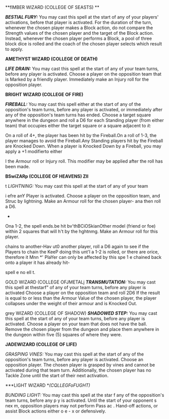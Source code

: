 


**flMBER WIZARD (COLLEGE OF SEASTS)
 **

***BESTIAL FURY:*** You may cast this spell at the start of any of your
players' activations, before that player is activated. For the duration
of the turn, whenever the chosen player makes a Block action, do not
compare the Strength values of the chosen player and the target of the
Block action. Instead, whenever the chosen player performs a Block, a
pool of three block dice is rolled and the coach of the chosen player
selects which result to apply.

**AMETHYST WIZARD (COLLEGE OF
DEATH)**

***LIFE DRAIN:*** You may cast this spell at the start of any of your
team turns, before any player is activated. Choose a player on the
opposition team that is Marked by a friendly player. Immediately make an
Injury roll for the opposition player.

**BRIGHT WIZARD (COLLEGE OF
FIRE)**

***FIREBALL:*** You may cast this spell either at the start of any of
the opposition's team turns, before any player is activated, or
immediately after any of the opposition's team turns has ended. Choose a
target square anywhere in the dungeon and roll a D6 for each Standing
player (from either team) that occupies either the target square or a
square adjacent to *it:*

On a roll of 4+, the player has been hit by the Fireball.On a roll of
1-3, the player manages to avoid the Fireball.Any Standing players hit
by the Fireball are Knocked Down. When a player is Knocked Down by a
Fireball, you may apply a +1 modifierto
either

I the Armour roll or Injury roll. This modifier may be applied after
the roll has been made.

**BSwiZARp (COLLEGE OF HEAVENS)
ZII**

t *LIGHTNING:* You may cast this spell at the start of any of your
team

i efre anY Player is activated. Choose a player on the
opposition team, and Struc by lightning. Make an Armour roll for
the chosen player- ana then roll a D6.

-   

Ona 1-2, the spell ends.be hit bv'thBCiOSkianOther model
(friend or foe) within 2 squares that will h't by the hghtnmg. Make
an Armour roll for this player.

chains to another-Hav ut0 another player, roll a D6 again to
see if the  Players to chain the KeeP doing this unt'l a 1-2 is
rolled, or there are orice, therefore it Mnn \*'  PlaYer
can only be affected by this spe 1 e chained back onto a player it
has already hit-

spell e no ell t.

GOLD WIZARD (COLLEGE OFJMETALj ***TRANSMUTATION:*** You may cast this
spell at thestarf" of any of your team turns, before any player is
activated Choose a player on the opposition team and roll 2D6 If the
result is equal to or less than the Armour Value of the chosen player,
the player collapses under the weight of their armour and is Knocked
Out.

 grey WIZARD (COLLEGE OF SHADOW) ***SHADOWED
STEP:*** You may cast this spell at the start of any of your team turns,
before any player is activated. Choose a player on your team that does
not have the ball. Remove the chosen player from the dungeon and place
them anywhere in the dungeon within five (5) squares of where they
were.

**JADEWIZARD (COLLEGE OF LIFE)**

*GRASPING VINES:* You may cast this spell at the start of any of the
opposition's team turns, before any player is activated. Choose an
opposition player. The chosen player is grasped by vines and cannot be
activated during that team turn. Additionally, the chosen player has no
Tackle Zone until the start of their next
activation.

***LIGHT WIZARD
**(CQLLEGFoFUGHT)*

*BUNDING LIGHT:* You may cast this spell at the star f any of the
opposition's team turns, before any p y is activated. Until the start of
your opponent s nex m, opposition players may not perform Pass ac .
Hand-off actions, or assist Block actions either o e - x or
defensively.

